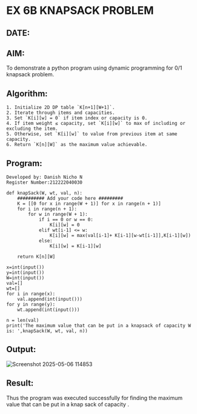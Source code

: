 # EX 6B KNAPSACK PROBLEM
## DATE:
## AIM:
To demonstrate a python program using dynamic programming for 0/1 knapsack problem.

## Algorithm:
```
1. Initialize 2D DP table `K[n+1][W+1]`.
2. Iterate through items and capacities.
3. Set `K[i][w] = 0` if item index or capacity is 0.
4. If item weight ≤ capacity, set `K[i][w]` to max of including or excluding the item.
5. Otherwise, set `K[i][w]` to value from previous item at same capacity.
6. Return `K[n][W]` as the maximum value achievable.
```

## Program:
```
Developed by: Danish Nicho N
Register Number:212222040030

def knapSack(W, wt, val, n):
    ########## Add your code here #########
    K = [[0 for x in range(W + 1)] for x in range(n + 1)]
    for i in range(n + 1):
        for w in range(W + 1):
            if i == 0 or w == 0:
                K[i][w] = 0
            elif wt[i-1] <= w:
                K[i][w] = max(val[i-1]+ K[i-1][w-wt[i-1]],K[i-1][w])
            else:
                K[i][w] = K[i-1][w]
 
    return K[n][W]

x=int(input())
y=int(input())
W=int(input())
val=[]
wt=[]
for i in range(x):
    val.append(int(input()))
for y in range(y):
    wt.append(int(input()))

n = len(val)
print('The maximum value that can be put in a knapsack of capacity W is: ',knapSack(W, wt, val, n))
```

## Output:
![Screenshot 2025-05-06 114853](https://github.com/user-attachments/assets/47637dfb-95fd-4273-adb1-d876101cd06f)

## Result:
Thus the program was executed successfully for finding the maximum value that can be put in a knap sack of capacity .

